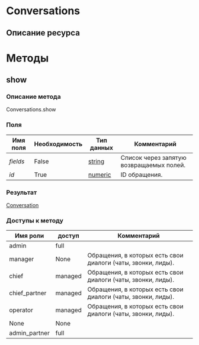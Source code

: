 
# Conversations

## Описание ресурса

# Методы

## show

### Описание метода
Conversations.show<br/>
### Поля

| Имя поля | Необходимость | Тип данных | Комментарий |
|---|---|---|---|
|*fields*|False|[string](/docs/types/string.md)|Список через запятую возвращаемых полей.<br/>|
|*id*|True|[numeric](/docs/types/numeric.md)|ID обращения.<br/>|

### Результат
[Conversation](/docs/types/Conversation.md)
### Доступы к методу

| Имя роли | доступ | Комментарий |
|---|---|---|
|admin|full||
|manager|None|Обращения, в которых есть свои диалоги (чаты, звонки, лиды).|
|chief|managed|Обращения, в которых есть свои диалоги (чаты, звонки, лиды).|
|chief_partner|managed|Обращения, в которых есть свои диалоги (чаты, звонки, лиды).|
|operator|managed|Обращения, в которых есть свои диалоги (чаты, звонки, лиды).|
|None|None||
|admin_partner|full||
